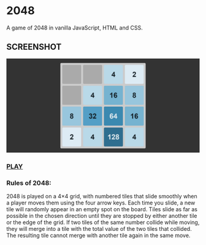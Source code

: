 # 2048
A game of 2048 in vanilla JavaScript, HTML and CSS.

## SCREENSHOT
![screenshot](./screenshot.JPG)

### [PLAY](https://abhishekbatra1062k.github.io/Game-2048/)

### Rules of 2048:
2048 is played on a 4×4 grid, with numbered tiles that slide smoothly when a player moves them using the four arrow keys. Each time you slide, a new tile will randomly appear in an empty spot on the board. Tiles slide as far as possible in the chosen direction until they are stopped by either another tile or the edge of the grid. If two tiles of the same number collide while moving, they will merge into a tile with the total value of the two tiles that collided. The resulting tile cannot merge with another tile again in the same move. 